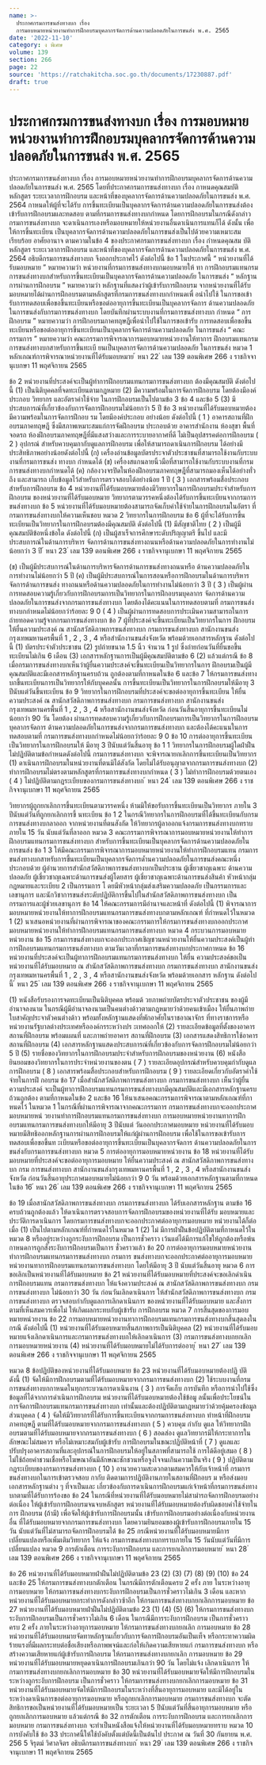 ```yaml
---
name: >-
  ประกาศกรมการขนส่งทางบก เรื่อง
  การมอบหมายหน่วยงานทำการฝึกอบรมบุคลากรจัดการด้านความปลอดภัยในการขนส่ง พ.ศ. 2565
date: '2022-11-10'
category: ง พิเศษ
volume: 139
section: 266
page: 22
source: 'https://ratchakitcha.soc.go.th/documents/17230887.pdf'
draft: true
---
```


# ประกาศกรมการขนส่งทางบก เรื่อง การมอบหมายหน่วยงานทำการฝึกอบรมบุคลากรจัดการด้านความปลอดภัยในการขนส่ง พ.ศ. 2565

ประกาศกรมการขนส่งทางบก เรื่อง การมอบหมายหน่วยงานทำการฝึกอบรมบุคลากรจัดการด้านความปลอดภัยในการขนส่ง พ.ศ. 2565 โดยที่ประกาศกรมการขนส่งทางบก เรื่อง กาหนดคุณสมบัติ หลักสูตร ระยะเวลาการฝึกอบรม และหน้าที่ของบุคลากรจัดการด้านความปลอดภัยในการขนส่ง พ.ศ. 2564 กาหนดให้ผู้ที่จะได้รับ การขึ้นทะเบียนเป็นบุคลากรจัดการด้านความปลอดภัยในการขนส่งต้องเข้ารับการฝึกอบรมและทดสอบ ตามที่กรมการขนส่งทางบกกำหนด โดยการฝึกอบรมในกรณีดังกล่าว กรมการขนส่งทางบก จะดาเนินการเองหรือมอบหมายให้หน่วยงานอื่นดาเนินการแทนก็ได้ ดังนั้น เพื่อให้การขึ้นทะเบียน เป็นบุคลากรจัดการด้านความปลอดภัยในการขนส่งเป็นไปด้วยความเหมาะสม เรียบร้อย อาศัยอานาจ ตามความในข้อ 4 ของประกาศกรมการขนส่งทางบก เรื่อง กำหนดคุณสม บัติ หลักสูตร ระยะเวลาการฝึกอบรม และหน้าที่ของบุคลากรจัดการด้านความปลอดภัยในการขนส่ง พ.ศ. 2564 อธิบดีกรมการขนส่งทางบก จึงออกประกาศไว้ ดังต่อไปนี้ ข้อ 1 ในประกาศนี้ “ หน่วยงานที่ได้รับมอบหมาย ” หมายความว่า หน่วยงานที่กรมการขนส่งทางบกมอบหมายให้ ทา การฝึกอบรมแทนกรมการขนส่งทางบกสำหรับการขึ้นทะเบียนเป็นบุคลากรจัดการด้านความปลอดภัย ในการขนส่ง “ หลักฐานการผ่านการฝึกอบรม ” หมายความว่า หลักฐานที่แสดงว่าผู้เข้ารับการฝึกอบรม จากหน่วยงานที่ได้รับมอบหมายได้ผ่านการฝึกอบรมตามหลักสูตรที่กรมการขนส่งทางบกกำหนดเพื่ อนำไปใช้ ในการขอเข้ารับการทดสอบเพื่อขอขึ้นทะเบียนหรือขอต่ออายุการขึ้นทะเบียนเป็นบุคลากรจัดการ ด้านความปลอดภัยในการขนส่งกับกรมการขนส่งทางบก โดยบันทึกผ่านระบบงานที่กรมการขนส่งทางบก กำหนด “ การฝึกอบรม ” หมายความว่า การฝึกอบรมภาคทฤษฎีเพื่อนำไปใช้ในการขอเข้ารับ การทดสอบเพื่อขอขึ้นทะเบียนหรือขอต่ออายุการขึ้นทะเบียนเป็นบุคลากรจัดการด้านความปลอดภัย ในการขนส่ง “ คณะกรรมการ ” หมายความว่า คณะกรรมการพิจารณาการมอบหมายหน่วยงานให้ทาการ ฝึกอบรมแทนกรมการขนส่งทางบกสาหรับการขึ้นทะเบี ยนเป็นบุคลากรจัดการด้านความปลอดภัย ในการขนส่ง หมวด 1 หลักเกณฑ์การพิจารณาหน่วยงานที่ได้รับมอบหมาย ้ หนา 22 ่ เลม 139 ตอนพิเศษ 266 ง ราชกิจจานุเบกษา 11 พฤศจิกายน 2565

ข้อ 2 หน่วยงานที่ประสงค์จะเป็นผู้ทำการฝึกอบรมแทนกรมการขนส่งทางบก ต้องมีคุณสมบัติ ดังต่อไปนี้ (1) เป็นนิติบุคคลที่จดทะเบียนตามกฎหมาย (2) มีความพร้อมในการจัดการฝึกอบรม โดยต้องมีองค์ประกอบ วิทยากร และอัตราค่าใช้จ่าย ในการฝึกอบรมเป็นไปตามข้อ 3 ข้อ 4 และข้อ 5 (3) มีประสบการณ์ที่เกี่ยวข้องกับการจัดการฝึกอบรมไม่น้อยกว่า 5 ปี ข้อ 3 หน่วยงานที่ได้รับมอบหมายต้องมีความพร้อมในการจัดการฝึกอบ รม โดยมีองค์ประกอบ อย่างน้อย ดังต่อไปนี้ ( 1 ) อาคารสถานที่ฝึกอบรมภาคทฤษฎี ซึ่งมีสภาพเหมาะสมแก่การจัดฝึกอบรม ประกอบด้วย อาคารสำนักงาน ห้องสุขา พื้นที่จอดรถ ห้องฝึกอบรมภาคทฤษฎีที่มีแสงสว่างและการระบายอากาศที่ดี ไม่เป็นอุปสรรคต่อการฝึกอบรม ( 2 ) อุปกรณ์ สำหรับควบคุมกากับดูแลการฝึกอบรม เพื่อให้สามารถดาเนินการฝึกอบรม ได้อย่างมีประสิทธิภาพอย่างน้อยดังต่อไปนี้ (ก) เครื่องอ่านข้อมูลบัตรประจาตัวประชาชนที่สามารถใช้งานกับระบบงานที่กรมการขนส่ง ทางบก กำหนดได้ (ข) เครื่องสแกนลายนิ้วมือที่สามารถใช้งานกับระบบงานที่กรมการขนส่งทางบกกำหนดได้ (ค) กล้องวงจรปิดในห้องฝึกอบรมภาคทฤษฎีที่สามารถมองเห็นได้อย่างทั่วถึง และสามารถ เก็บข้อมูลไว้สำหรับการตรวจสอบได้อย่างน้อย 1 ปี ( 3 ) เอกสารพร้อมสื่อประกอบสำหรับการฝึกอบรม ข้อ 4 หน่วยงานที่ได้รับมอบหมายต้องมีวิทยากรในการฝึกอบรมประจำสำหรับการฝึกอบรม ของหน่วยงานที่ได้รับมอบหมาย วิทยากรตามวรรคหนึ่งต้องได้รับการขึ้นทะเบียนจากกรมการขนส่งทางบก ข้อ 5 หน่วยงานที่ได้รับมอบหมายต้องสามารถจัดเก็บค่าใช้จ่ายในการฝึกอบรมในอัตรา ที่กรมการขนส่งทางบกให้ความเห็นชอบ หมวด 2 วิทยากรในการฝึกอบรม ข้อ 6 ผู้ที่จะได้รับการขึ้นทะเบียนเป็นวิทยากรในการฝึกอบรมต้องมีคุณสมบัติ ดังต่อไปนี้ (1) มีสัญชาติไทย ( 2 ) เป็นผู้มีคุณสมบัติข้อหนึ่งข้อใด ดังต่อไปนี้ (ก) เป็นผู้สาเร็จการศึกษาระดับปริญญาตรี ขึ้นไป และมีประสบการณ์ในด้านการบริหาร จัดการด้านการขนส่งทางถนนหรือด้านความปลอดภัยในการทำงานไม่น้อยกว่า 3 ปี ้ หนา 23 ่ เลม 139 ตอนพิเศษ 266 ง ราชกิจจานุเบกษา 11 พฤศจิกายน 2565

(ข) เป็นผู้มีประสบการณ์ในด้านการบริหารจัดการด้านการขนส่งทางถนนหรือ ด้านความปลอดภัยในการทำงานไม่น้อยกว่า 5 ปี (ค) เป็นผู้มีประสบการณ์ในการสอนหรือการฝึกอบรมในด้านการบริหารจัดการด้านการขนส่ง ทางถนนหรือด้านความปลอดภัยในการทำงานไม่น้อยกว่า 3 ปี ( 3 ) เป็นผู้ผ่านการทดสอบความรู้เกี่ยวกับการฝึกอบรมการเป็นวิทยากรในการฝึกอบรมบุคลากร จัดการด้านความปลอดภัยในการขนส่งจากกรมการขนส่งทางบก โดยต้องได้คะแนนในการทดสอบตามที่ กรมการขนส่งทางบกกำหนดไม่น้อยกว่าร้อยละ 9 0 ( 4 ) เป็นผู้ผ่านการทดสอบการประเมินความสามารถในการถ่ายทอดความรู้จากกรมการขนส่งทางบก ข้อ 7 ผู้ที่ประสงค์จะขึ้นทะเบียนเป็นวิทยากรในการ ฝึกอบรม ให้ยื่นความประสงค์ ณ สานักสวัสดิภาพการขนส่งทางบก กรมการขนส่งทางบก สานักงานขนส่งกรุงเทพมหานครพื้นที่ 1 , 2 , 3 , 4 หรือสำนักงานขนส่งจังหวัด พร้อมด้วยเอกสารหลักฐาน ดังต่อไปนี้ (1) บัตรประจำตัวประชาชน (2) รูปถ่ายขนาด 1.5 นิ้ว จำนวน 1 รูป ซึ่งถ่ายก่อนวันที่ยื่นขอขึ้นทะเบียนไม่เกิน 6 เดือน (3) เอกสารหลักฐานการเป็นผู้มีคุณสมบัติตามข้อ 6 (2) แล้วแต่กรณี ข้อ 8 เมื่อกรมการขนส่งทางบกเห็นว่าผู้ยื่นความประสงค์จะขึ้นทะเบียนเป็นวิทยากรในการ ฝึกอบรมเป็นผู้มีคุณสมบัติและมีเอกสารหลักฐานครบถ้วน ถูกต้องตามที่กาหนดในข้อ 6 และข้อ 7 ให้กรมการขนส่งทางบกขึ้นทะเบียนการเป็นวิทยากรให้กับบุคคลนั้น การขึ้นทะเบียนเป็นวิทยากรในการฝึกอบรมให้มีอายุ 3 ปีนับแต่วันขึ้นทะเบียน ข้อ 9 วิทยากรในการฝึกอบรมที่ประสงค์จะขอต่ออายุการขึ้นทะเบียน ให้ยื่นความประสงค์ ณ สานักสวัสดิภาพการขนส่งทางบก กรมการขนส่งทางบก สานักงานขนส่งกรุงเทพมหานครพื้นที่ 1 , 2 , 3 , 4 หรือสานักงานขนส่งจังหวัด ก่อนวันสิ้นอายุการขึ้นทะเบียนไม่น้อยกว่า 90 วัน โดยต้อง ผ่านการทดสอบความรู้เกี่ยวกับการฝึกอบรมการเป็นวิทยากรในการฝึกอบรมบุคลากรจัดการ ด้านความปลอดภัยในการขนส่งจากกรมการขนส่งทางบก และต้องได้คะแนนในการทดสอบตามที่ กรมการขนส่งทางบกกำหนดไม่น้อยกว่าร้อยละ 9 0 ข้อ 10 การต่ออายุการขึ้นทะเบียนเป็นวิทยากรในการฝึกอบรมให้ มีอายุ 3 ปีนับแต่วันสิ้นอายุ ข้อ 1 1 วิทยากรในการฝึกอบรมผู้ใดฝ่าฝืนไม่ปฏิบัติตามข้อกำหนดดังต่อไปนี้ กรมการขนส่งทางบก จะพิจารณายกเลิกการขึ้นทะเบียนเป็นวิทยากร (1) ดาเนินการฝึกอบรมในหน่วยงานที่ตนมิได้สังกัด โดยไม่ได้รับอนุญาตจากกรมการขนส่งทางบก (2) ทำการฝึกอบรมไม่ตรงตามหลักสูตรที่กรมการขนส่งทางบกกำหนด ( 3 ) ไม่ทำการฝึกอบรมด้วยตนเอง ( 4 ) ไม่ปฏิบัติตามกฎระเบียบของกรมการขนส่งทางบก ้ หนา 24 ่ เลม 139 ตอนพิเศษ 266 ง ราชกิจจานุเบกษา 11 พฤศจิกายน 2565

วิทยากรผู้ถูกยกเลิกการขึ้นทะเบียนตามวรรคหนึ่ง ห้ามมิให้ขอรับการขึ้นทะเบียนเป็นวิทยากร ภายใน 3 ปีนับแต่วันที่ถูกยกเลิกการขึ้ นทะเบียน ข้อ 1 2 ในกรณีวิทยากรในการฝึกอบรมที่ได้ขึ้นทะเบียนกับกรมการขนส่งทางบกลาออก จากหน่วยงานที่ตนสังกัด ให้วิทยากรผู้ลาออกแจ้งกรมการขนส่งทางบกทราบภายใน 15 วัน นับแต่วันที่ลาออก หมวด 3 คณะกรรมการพิจารณาการมอบหมายหน่วยงานให้ทำการฝึกอบรมแทนกรมการขนส่งทางบก สำหรับการขึ้นทะเบียนเป็นบุคลากรจัดการด้านความปลอดภัยในการขนส่ง ข้อ 1 3 ให้มีคณะกรรมการพิจารณาการมอบหมายหน่วยงานให้ทำการฝึกอบรมแทน กรมการขนส่งทางบกสาหรับการขึ้นทะเบียนเป็นบุคลากรจัดการด้ำนความปลอดภัยในการขนส่งคณะหนึ่ง ประกอบด้วย ผู้อำนวยการสำนักสวัสดิภาพการขนส่งทางบกเป็นประธาน ผู้เชี่ยวชาญเฉพาะ ด้านความปลอดภัย ผู้เชี่ยวชาญเฉพาะด้านการขนส่งผู้โดยสาร ผู้เชี่ยวชาญเฉพาะด้านการขนส่งสินค้า หัวหน้ากลุ่มกฎหมายและระเบียบ 2 เป็นกรรมการ โ ดยมีหัวหน้ากลุ่มส่งเสริมความปลอดภัย เป็นกรรมการและเลขานุการ และนักวิชาการขนส่งระดับปฏิบัติการขึ้นไปในสำนักสวัสดิภาพการขนส่งทางบก เป็นกรรมการและผู้ช่วยเลขานุการ ข้อ 14 ให้คณะกรรมการมีอำนาจและหน้าที่ ดังต่อไปนี้ (1) พิจารณาการมอบหมายหน่วยงานให้ทาการฝึกอบรมแทนกรมการขนส่งทางบกตามหลักเกณฑ์ ที่กำหนดไว้ในหมวด 1 (2) นาเสนอหน่วยงานที่ผ่านการพิจารณาของคณะกรรมการให้กรมการขนส่งทางบกออกประกาศ มอบหมายหน่วยงานให้ทำการฝึกอบรมแทนกรมการขนส่งทางบก หมวด 4 กระบวนการมอบหมายหน่วยงาน ข้อ 15 กรมการขนส่งทางบกจะออกประกาศเชิญชวนหน่วยงานให้ยื่นความประสงค์เป็นผู้ทำ การฝึกอบรมแทนกรมการขนส่งทางบก ตามวันเวลาที่กรมการขนส่งทางบกประกาศกาหนด ข้อ 16 หน่วยงานที่ประสงค์จะเป็นผู้ทาการฝึกอบรมแทนกรมการขนส่งทางบก ให้ยื่น ความประสงค์ขอเป็นหน่วยงานที่ได้รับมอบหมาย ณ สำนักสวัสดิภาพการขนส่งทางบก กรมการขนส่งทางบก สานักงานขนส่งกรุงเทพมหานครพื้นที่ 1 , 2 , 3 , 4 หรือสานักงานขนส่งจังหวัด พร้อมด้วยเอกสาร หลักฐาน ดังต่อไปนี้ ้ หนา 25 ่ เลม 139 ตอนพิเศษ 266 ง ราชกิจจานุเบกษา 11 พฤศจิกายน 2565

(1) หนังสือรับรองการจดทะเบียนเป็นนิติบุคคล พร้อมด้ วยภาพถ่ายบัตรประจาตัวประชาชน ของผู้มีอำนาจลงนาม ในกรณีผู้มีอำนาจลงนามเป็นคนต่างด้าวตามกฎหมายว่าด้วยคนเข้าเมือง ให้ยื่นภาพถ่ายใบสาคัญประจาตัวคนต่างด้าว พร้อมทั้งหลักฐานแสดงที่พักอาศัยในราชอาณาจักร ที่ทางราชการหรือหน่วยงานรัฐบาลต่างประเทศหรือองค์กรระหว่างปร ะเทศออกให้ (2) รายละเอียดข้อมูลที่ตั้งของอาคารสถานที่ฝึกอบรม พร้อมแผนที่ และภาพถ่ายอาคาร สถานที่ฝึกอบรม (3) เอกสารแสดงสิทธิการใช้อาคารสถานที่ฝึกอบรม (4) เอกสารหลักฐานแสดงประสบการณ์ที่เกี่ยวข้องกับการจัดการฝึกอบรมไม่น้อยกว่า 5 ปี (5) รายชื่อของวิทยากรในการฝึกอบรมประจำสำหรับการฝึกอบรมของหน่วยงาน (6) หนังสือยินยอมของวิทยากรในการประจำหน่วยงานของตน ( 7 ) รายละเอียดอุปกรณ์สำหรับควบคุมกำกับดูแลการฝึกอบรม ( 8 ) เอกสารพร้อมสื่อประกอบสำหรับการฝึกอบรม ( 9 ) รายละเอียดเกี่ยวกับอัตราค่าใช้จ่ายในการฝึ กอบรม ข้อ 17 เมื่อสำนักสวัสดิภาพการขนส่งทางบก กรมการขนส่งทางบก เห็นว่าผู้ยื่นความประสงค์ จะเป็นผู้ทาการฝึกอบรมแทนกรมการขนส่งทางบกมีคุณสมบัติและมีเอกสารหลักฐานครบถ้วนถูกต้อง ตามที่กาหนดในข้อ 2 และข้อ 16 ให้นาเสนอคณะกรรมการพิจารณาตามหลักเกณฑ์ที่กาหนดไว้ ในหมวด 1 ในกรณีที่ผ่านการพิจารณาจากคณะกรรมการ กรมการขนส่งทางบกจะออกประกาศ มอบหมายหน่ วยงานทำการฝึกอบรมแทนกรมการขนส่งทางบก การมอบหมายหน่วยงานทาการฝึกอบรมแทนกรมการขนส่งทางบกให้มีอายุ 3 ปีนับแต่ วันออกประกาศมอบหมาย หน่วยงานที่ได้รับมอบหมายมีสิทธิออกหลักฐานการผ่านการฝึกอบรมให้แก่ผู้ผ่านการฝึกอบรม เพื่อใช้ในการขอเข้ารับการทดสอบเพื่อขอขึ้นท ะเบียนหรือขอต่ออายุการขึ้นทะเบียนเป็นบุคลากรจัดการ ด้านความปลอดภัยในการขนส่งกับกรมการขนส่งทางบก หมวด 5 การต่ออายุการมอบหมายหน่วยงาน ข้อ 18 หน่วยงานที่ได้รับมอบหมายที่ประสงค์จะขอต่ออายุการมอบหมาย ให้ยื่นความประสงค์ ณ สานักสวัสดิภาพการขนส่งทางบก กรม การขนส่งทางบก สานักงานขนส่งกรุงเทพมหานครพื้นที่ 1 , 2 , 3 , 4 หรือสานักงานขนส่งจังหวัด ก่อนวันสิ้นอายุประกาศมอบหมายไม่น้อยกว่า 9 0 วัน พร้อมด้วยเอกสารหลักฐานตามที่กาหนดในข้อ 16 ้ หนา 26 ่ เลม 139 ตอนพิเศษ 266 ง ราชกิจจานุเบกษา 11 พฤศจิกายน 2565

ข้อ 19 เมื่อสานักสวัสดิภาพการขนส่งทางบก กรมการขนส่งทางบก ได้รับเอกสารหลักฐาน ตามข้อ 16 ครบถ้วนถูกต้องแล้ว ให้ดาเนินการตรวจสอบการจัดการฝึกอบรมของหน่วยงานที่ได้รับ มอบหมายและประวัติการดาเนินการ โดยกรมการขนส่งทางบกจะออกประกาศต่ออายุการมอบหมาย หน่วยงานได้ก็ต่อเมื่อ (1) เป็นไปตามหลักเกณฑ์ที่กำหนดไว้ในหมวด 1 (2) ไม่ มีการฝ่าฝืนข้อปฏิบัติตามที่กาหนดไว้ในหมวด 8 หรืออยู่ระหว่างถูกระงับการฝึกอบรม เป็นการชั่วคราว เว้นแต่ได้มีการแก้ไขให้ถูกต้องหรือพ้นกาหนดการถูกสั่งระงับการฝึกอบรมเป็นการ ชั่วคราวแล้ว ข้อ 20 การต่ออายุการมอบหมายหน่วยงานทำการฝึกอบรมแทนกรมการขนส่งทางบก กรมการ ขนส่งทางบกจะออกประกาศต่ออายุการมอบหมายหน่วยงานทาการฝึกอบรมแทนกรมการขนส่งทางบก โดยให้มีอายุ 3 ปี นับแต่วันสิ้นอายุ หมวด 6 การขอเลิกเป็นหน่วยงานที่ได้รับมอบหมาย ข้อ 21 หน่วยงานที่ได้รับมอบหมายที่ประสงค์จะขอเลิกดำเนินการฝึกอบรมแทน กรมการขนส่งทางบก ให้แจ้งความประสงค์ ณ สานักสวัสดิภาพการขนส่งทางบก กรมการขนส่งทางบก ไม่น้อยกว่า 30 วัน ก่อนวันเลิกดาเนินการ ให้สำนักสวัสดิภาพการขนส่งทางบก กรมการขนส่งทางบก ตรวจสอบกำกับดูแลการเลิกดาเนินการ ของหน่วยงานที่ได้รับมอบหมาย และสั่งการตามที่เห็นสมควรเพื่อไม่ ให้เกิดผลกระทบกับผู้เข้ารับ การฝึกอบรม หมวด 7 การสิ้นสุดของการมอบหมายหน่วยงาน ข้อ 22 การมอบหมายหน่วยงานทาการฝึกอบรมแทนกรมการขนส่งทางบกสิ้นสุดลงในกรณี ดังต่อไปนี้ (1) หน่วยงานที่ได้รับมอบหมายสิ้นสภาพการเป็นนิติบุคคล (2) หน่วยงานที่ได้รับมอบหมายแจ้งเลิกดาเนินการและกรมการขนส่งทางบกให้เลิกดาเนินการ (3) กรมการขนส่งทางบกยกเลิกการมอบหมายหน่วยงาน (4) หน่วยงานที่ได้รับมอบหมายไม่ได้รับการต่ออายุ ้ หนา 27 ่ เลม 139 ตอนพิเศษ 266 ง ราชกิจจานุเบกษา 11 พฤศจิกายน 2565

หมวด 8 ข้อปฏิบัติของหน่วยงานที่ได้รับมอบหมาย ข้อ 23 หน่วยงานที่ได้รับมอบหมายต้องปฏิ บัติ ดังนี้ (1) จัดให้มีการฝึกอบรมตามที่ได้รับมอบหมายจากกรมการขนส่งทางบก (2) ใช้ระบบงานที่กรมการขนส่งทางบกกาหนดในทุกกระบวนการดาเนินงาน ( 3 ) การจัดเก็บ การบันทึก หรือการนำไปใช้ซึ่งข้อมูลที่ได้จากการดำเนินการฝึกอบรม หน่วยงานที่ได้รับมอบหมายต้องใช้ข้อมู ลนั้นเพื่อประโยชน์ในการจัดการฝึกอบรมแทนกรมการขนส่งทางบก เท่านั้นและต้องปฏิบัติตามกฎหมายว่าด้วยคุ้มครองข้อมูลส่วนบุคคล ( 4 ) จัดให้มีวิทยากรที่ได้รับการขึ้นทะเบียนจากกรมการขนส่งทางบก ทำหน้าที่ฝึกอบรมภาคทฤษฎี ตามที่ได้รับมอบหมายจากกรมการขนส่งทางบก ( 5 ) ควบคุม กำกับ ดูแล ให้วิทยากรฝึกอบรมตามที่ได้รับมอบหมายจากกรมการขนส่งทางบก ( 6 ) สอดส่อง ดูแลวิทยากรมิให้กระทาการในลักษณะไม่สมควร หรือไม่เหมาะสมกับผู้เข้ารับ การฝึกอบรมในขณะปฏิบัติหน้าที่ ( 7 ) ดูแลและปรับปรุงอาคารสถานที่และอุปกรณ์ในการฝึกอบรมให้อยู่ในสภาพที่สามารถใช้ การได้ดีอยู่เสมอ ( 8 ) ไม่ใช้ถ้อยคำชวนเชื่อหรือโฆษณาอันมีลักษณะชักชวนหรือจูงใจจนเกินความเป็นจริง ( 9 ) ปฏิบัติตามกฎระเบียบของกรมการขนส่งทางบก ( 10 ) อานวยความสะดวกตามสมควรให้กับเจ้าหน้าที่ กรมการขนส่งทางบกในการเข้าตรวจสอบ กากับ ติดตามการปฏิบัติงานภายในสถานที่ฝึกอบร ม หรือส่งมอบเอกสารหลักฐานต่าง ๆ ที่จาเป็นและ เกี่ยวข้องกับการดาเนินการฝึกอบรมแก่เจ้าหน้าที่กรมการขนส่งทางบกตามที่ได้รับการร้องขอ ข้อ 24 ในกรณีที่หน่วยงานที่ได้รับมอบหมายไม่สามำรถจัดการฝึกอบรมอย่างต่อเนื่อง ให้ผู้เข้ารับการฝึกอบรมจนจบหลักสูตร หน่วยงานที่ได้รับมอบหมายต้องรับผิดชอบค่าใช้จ่ายในการ ฝึกอบรม (ถ้ามี) เพื่อจัดให้ผู้เข้ารับการฝึกอบรมนั้น เข้ารับการฝึกอบรมอย่างต่อเนื่องกับหน่วยงานอื่น ที่ได้รับมอบหมายจากกรมการขนส่งทางบก โดยความยินยอมของผู้เข้ารับการฝึกอบรมภายใน 15 วัน นับแต่วันที่ไม่สามารถจัดการฝึกอบรมได้ ข้อ 25 กรณีหน่วยงานที่ได้รับมอบหมายมีการเปลี่ยนแปลงหรือเพิ่มเติมวิทยากร ให้แจ้ง กรมการขนส่งทางบกทราบภายใน 15 วันนับแต่วันที่มีการ เปลี่ยนแปลง หมวด 9 การตักเตือน การระงับการฝึกอบรม และการยกเลิกการมอบหมาย ้ หนา 28 ่ เลม 139 ตอนพิเศษ 266 ง ราชกิจจานุเบกษา 11 พฤศจิกายน 2565

ข้อ 26 หน่วยงานที่ได้รับมอบหมายฝ่าฝืนไม่ปฏิบัติตามข้อ 23 (2) (3) (7) (8) (9) (10) ข้อ 24 และข้อ 25 ให้กรมการขนส่งทางบกตักเตือน ในกรณีมีการตักเตือนครบ 2 ครั้ง ภาย ในระหว่างอายุการมอบหมาย ให้กรมการขนส่งทางบกระงับการฝึกอบรมเป็นการชั่วคราวไม่เกิน 3 เดือน และหากหน่วยงานที่ได้รับมอบหมายกระทำการดังกล่าวซ้าอีก ให้กรมการขนส่งทางบกยกเลิกการมอบหมาย ข้อ 27 หน่วยงานที่ได้รับมอบหมายฝ่าฝืนไม่ปฏิบัติตามข้อ 23 (1) (4) (5) (6) ให้กรมการขนส่งทางบกระงับการฝึกอบรมเป็นการชั่วคราวไม่เกิน 6 เดือน ในกรณีมีการระงับการฝึกอบรม เป็นการชั่วคราว ครบ 2 ครั้ง ภายในระหว่างอายุการมอบหมาย ให้กรมการขนส่งทางบกยกเลิก การมอบหมาย ข้อ 28 หน่วยงานที่ได้รับมอบหมายจัดทาหลักฐานเกี่ยวกับการจัดการฝึกอบรมอันเป็นเท็จ หรือกระทาความผิดร้ายแรงที่มีผลกระทบต่อชื่อเสียงหรือภาพพจน์และก่อให้เกิดความเสียหายแก่ กรมการขนส่งทางบก หรือสร้างความเสียหายแก่ผู้เข้ารับการฝึกอบรม ให้กรมการขนส่งทางบกยกเลิก การมอบหมาย ข้อ 29 หน่วยงานที่ได้รับมอบหมายหยุดดาเนินการฝึกอบรมเกินกว่า 90 วัน โดยไม่แจ้ง เลิกดาเนินการ ให้กรมการขนส่งทางบกยกเลิกการมอบหมาย ข้อ 30 หน่วยงานที่ได้รับมอบหมายจัดให้มีการฝึกอบรมในระหว่างถูกระงับการฝึกอบรม เป็นการชั่วคราว ให้กรมการขนส่งทางบกยกเลิกการมอบหมาย ข้อ 31 หน่วยงานที่ได้รับมอบหมายจัดให้มีการฝึกอบรมในระหว่างที่สิ้นอายุการมอบหมาย และมิได้อยู่ในระหว่างดาเนินการขอต่ออายุการมอบหมาย หรือถูกยกเลิกการมอบหมาย กรมการขนส่งทางบก จะตัดสิทธิการขอเป็นหน่วยงานที่ได้รับมอบหมายเป็น ระยะเวลา 5 ปีนับแต่วันที่สิ้นอายุการมอบหมาย หรือถูกยกเลิกการมอบหมาย แล้วแต่กรณี ข้อ 32 การตักเตือน การระงับการฝึกอบรม และการยกเลิกการมอบหมาย กรมการขนส่งทางบก จะทำเป็นหนังสือแจ้งให้หน่วยงานที่ได้รับมอบหมายทราบ หมวด 10 การบังคับใช้ ข้อ 33 ประกาศนี้ให้ใช้บังคับตั้งแต่บัดนี้เป็นต้นไป ประกาศ ณ วันที่ 30 กันยายน พ.ศ. 256 5 จิรุตม์ วิศาลจิตร อธิบดีกรมการขนส่งทางบก ้ หนา 29 ่ เลม 139 ตอนพิเศษ 266 ง ราชกิจจานุเบกษา 11 พฤศจิกายน 2565
